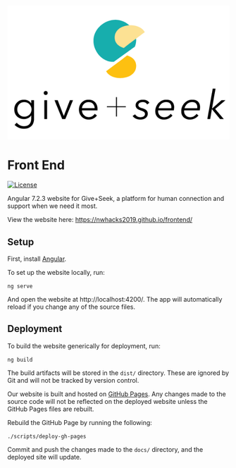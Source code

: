 ![Give+Seek logo](readme-img/logo.png)

# Front End

[![License](https://img.shields.io/github/license/mashape/apistatus.svg?maxAge=2592000)](https://github.com/nwHacks2019/frontend/blob/master/LICENSE)

Angular 7.2.3 website for Give+Seek, a platform for human connection and support when we need it most.

View the website here: https://nwhacks2019.github.io/frontend/

## Setup

First, install [Angular](https://angular.io/).

To set up the website locally, run:
```shell
ng serve
```

And open the website at http://localhost:4200/. The app will automatically reload if you change any of the source files.

## Deployment

To build the website generically for deployment, run:
```shell
ng build
```

The build artifacts will be stored in the `dist/` directory. These are ignored by Git and will not be tracked by version control.

Our website is built and hosted on [GitHub Pages](https://pages.github.com/). Any changes made to the source code will not be reflected on the deployed website unless the GitHub Pages files are rebuilt.

Rebuild the GitHub Page by running the following:
```shell
./scripts/deploy-gh-pages
```

Commit and push the changes made to the `docs/` directory, and the deployed site will update.
